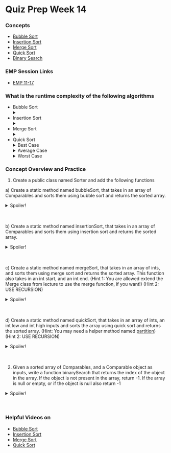 # Quiz Prep Week 14 

### Concepts
* [Bubble Sort](https://cs125.cs.illinois.edu/lessons/sorting/#bubble-sort)
* [Insertion Sort](https://cs125.cs.illinois.edu/lessons/sorting/#insertion-sort)
* [Merge Sort](https://cs125.cs.illinois.edu/lessons/mergesort/)
* [Quick Sort](https://cs125.cs.illinois.edu/lessons/quicksort/)
* [Binary Search](https://cs125.cs.illinois.edu/lessons/binarysearch/)

### EMP Session Links 
* [EMP 11-17](https://cs199emp.netlify.app/dist/2020-11-19.html)

### What is the runtime complexity of the following algorithms
* Bubble Sort <details> <summary> </summary> O(n^2) </details>
* Insertion Sort <details> <summary> </summary> O(n^2) </details>
* Merge Sort <details> <summary> </summary> O(n*log n) </details>
* Quick Sort 
  <details> <summary> Best Case </summary> O(n*log n) </details> 
  <details> <summary> Average Case </summary> O(n*log n) </details> 
  <details> <summary> Worst Case </summary> O(n^2) </details>


### Concept Overview and Practice

1) Create a public class named Sorter and add the following functions
  
  a) Create a static method named bubbleSort, that takes in an array of Comparables and sorts them using bubble sort and returns the sorted array. 
    <details>
   <summary>Spoiler!</summary>

   ```Java
   public class Sorter {
    
    public static Comparable[] bubbleSort(Comparable[] arr) {
      int n = arr.length; 
      for (int i = 0; i < n - 1; i++) {
        for (int j = 0; j < n - i - 1; j++) {
          if (arr[j].compareTo(arr[j + 1]) > 0) { 
            Comparable temp = arr[j]; 
            arr[j] = arr[j + 1]; 
            arr[j + 1] = temp; 
          } 
        }
      }
      return arr;
    }
 }
   ```
  </details>
  <br></br>
  
  b) Create a static method named insertionSort, that takes in an array of Comparables and sorts them using insertion sort and returns the sorted array.
    <details>
   <summary>Spoiler!</summary>

   ```Java
   public class Sorter {
     public static Comparable[] insertionSort(Comparable[] arr) {
      int n = arr.length; 
      for (int i = 1; i < n; ++i) { 
        Comparable key = arr[i]; 
        int j = i - 1; 
        while (j >= 0 && arr[j].compareTo(key) > 0) { 
          arr[j + 1] = arr[j]; 
          j = j - 1; 
        } 
        arr[j + 1] = key; 
      }
      return arr;
    }
 }
   ```
  </details>
  <br></br>
  
  c) Create a static method named mergeSort, that takes in an array of ints, and sorts them using merge sort and returns the sorted array. This function also takes in an int start, and an int end. (Hint 1: You are allowed extend the Merge class from lecture to use the merge function, if you want!) (Hint 2: USE RECURSION)
  <details>
   <summary>Spoiler!</summary>

   ```Java
   public class Sorter extends Merge{

    public static int[] mergeSort(int[] arr, int start, int end) {
      if (end - start < 2) {
          int[] res = {arr[start]};
          return res;
        }
        int mid = (start + end) / 2;
        int[] left = mergeSort(arr, start, mid);
        int[] right = mergeSort(arr, mid, end);
        return merge(left, right);
     }
}
   ```
  </details>
  <br></br>

d) Create a static method named quickSort, that takes in an array of ints, an int low and int high inputs and sorts the array using quick sort and returns the sorted array. (Hint: You may need a helper method named [partition](https://cs125.cs.illinois.edu/lessons/quicksort/#HW/71)) (Hint 2: USE RECURSION)
<details>
   <summary>Spoiler!</summary>

   ```Java
   public class Sorter extends Merge{
  
   private static int partition(int[] values) {
      if (values == null || values.length == 0) {
        return -1;
      }
      int pivot = values[0], p1 = 1;
      for (int i = 1; i < values.length; i++) {
        if (values[i] < pivot) {
          if (i != p1) {  
            int temp = values[p1];
            values[p1] = values[i];
            values[i] = temp;
          } 
          p1++;
        }
      }

      values[0] = values[p1 - 1];
      values[p1 - 1] = pivot;

      return p1 - 1;
   }
 public int[] quickSort(int[] arr, int low, int high) {
      if (high == low) {
        return arr;
      }
      int pivot = partition(arr);
      int[] op = quickSort(arr, low, pivot - 1);
      op = quickSort(arr, pivot + 1, high);
      return op;
    }
}
   ```
  </details>
  <br></br>

2) Given a sorted array of Comparables, and a Comparable object as inputs, write a function binarySearch that returns the index of the object in the array. If the object is not present in the array, return -1. If the array is null or empty, or if the object is null also return -1
  <details>
   <summary>Spoiler!</summary>

   ```Java
  int binarySearch(Comparable[] arr, Comparable x) {
    if (arr == null || arr.length == 0 || x == null) {
      return -1;
    }
    int left = 0;
    int right = arr.length - 1;

    while (left <= right) {
      int mid = left + (right - left) / 2;
      if (arr[mid].equals(x)) {
        return mid;
      }
      if (arr[mid].compareTo(x) < 0) {
        left = mid + 1;
      }
      if (arr[mid].compareTo(x) > 0) {
        right = mid - 1;
      }
    }
    return -1;
  }
   ```
  </details>
  <br></br>
  
  
### Helpful Videos on
* [Bubble Sort](https://www.youtube.com/watch?v=xli_FI7CuzA)
* [Insertion Sort](https://www.youtube.com/watch?v=JU767SDMDvA)
* [Merge Sort](https://www.youtube.com/watch?v=4VqmGXwpLqc)
* [Quick Sort](https://www.youtube.com/watch?v=Hoixgm4-P4M)


